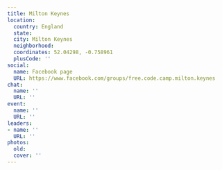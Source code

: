 ```yaml
---
title: Milton Keynes
location:
  country: England
  state: 
  city: Milton Keynes
  neighborhood: 
  coordinates: 52.04298, -0.758961
  plusCode: ''
social:
  name: Facebook page
  URL: https://www.facebook.com/groups/free.code.camp.milton.keynes
chat:
  name: ''
  URL: ''
event:
  name: ''
  URL: ''
leaders:
- name: ''
  URL: ''
photos:
  old: 
  cover: ''
---
```

